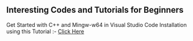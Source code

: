## Interesting Codes and Tutorials for Beginners

Get Started with C++ and Mingw-w64 in Visual Studio Code Installation using this Tutorial :- [Click Here](https://code.visualstudio.com/docs/cpp/config-mingw)
